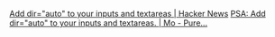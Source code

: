 
[Add dir="auto" to your inputs and textareas | Hacker News](https://news.ycombinator.com/item?id=37233902)
[PSA: Add dir="auto" to your inputs and textareas. | Mo - Pure...](https://mough.xyz/312/psa-add-dir-auto-to-your-inputs-and-textareas)
